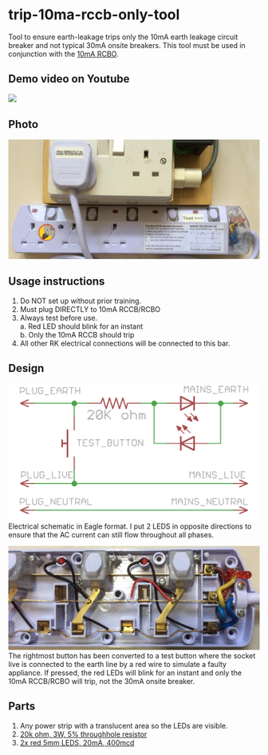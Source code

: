 # trip-10ma-rccb-only-tool

Tool to ensure earth-leakage trips only the 10mA earth leakage circuit breaker and not typical 30mA onsite breakers. This tool must be used in conjunction with the [10mA RCBO](../10ma-rcbo).

## Demo video on Youtube
[![](http://img.youtube.com/vi/OAcWiW7V_oI/0.jpg)](http://www.youtube.com/watch?v=OAcWiW7V_oI)

## Photo
![Screen](trip-10ma-rccb-only-tool-front.jpg)

## Usage instructions

1) Do NOT set up without prior training.  
2) Must plug DIRECTLY to 10mA RCCB/RCBO  
3) Always test before use.   
a. Red LED should blink for an instant  
b. Only the 10mA RCCB should trip  
4) All other RK electrical connections will be connected to this bar.  

## Design
![Screen](trip-10ma-rccb-only-tool.png)
Electrical schematic in Eagle format. I put 2 LEDS in opposite directions to ensure that the AC current can still flow throughout all phases.

![Screen](trip-10ma-rccb-only-tool-internal.jpg)
The rightmost button has been converted to a test button where the socket live is connected to the earth line by a red wire to simulate a faulty appliance. If pressed, the red LEDs will blink for an instant and only the 10mA RCCB/RCBO will trip, not the 30mA onsite breaker.

## Parts
1. Any power strip with a translucent area so the LEDs are visible.
2. [20k ohm, 3W, 5% throughhole resistor](http://sg.element14.com/vishay-bc-components/pr03000202002jac00/metal-film-resistor-20-kohm-3/dp/1755172)
3. [2x red 5mm LEDS, 20mA, 400mcd](http://sg.element14.com/multicomp/703-0100/led-5mm-red-400mcd-643nm/dp/2112111)
